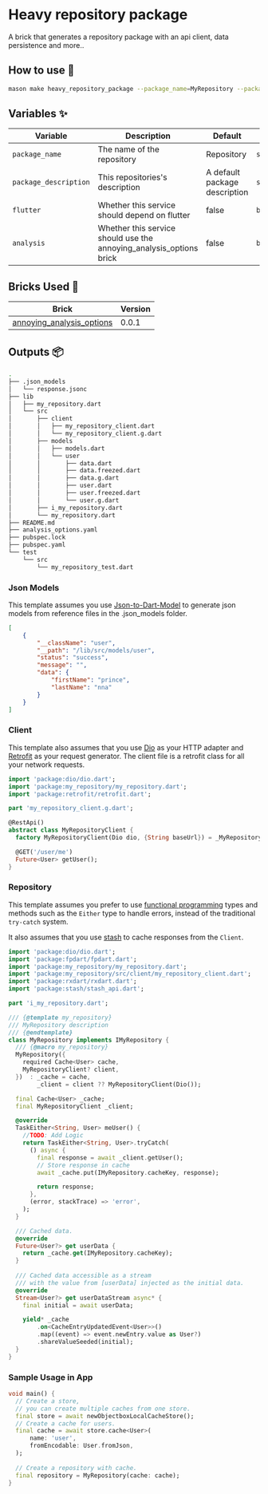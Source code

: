 # Heavy repository package

A brick that generates a repository package with an api client, data persistence and more..



## How to use 🚀

```sh
mason make heavy_repository_package --package_name=MyRepository --package_description=Description --flutter=true --analysis=true
```



## Variables ✨

| Variable              | Description                                                  | Default                       | Type      |
| --------------------- | ------------------------------------------------------------ | ----------------------------- | --------- |
| `package_name`        | The name of the repository                                   | Repository                    | `string`  |
| `package_description` | This repositories's description                              | A default package description | `string`  |
| `flutter`             | Whether this service should depend on flutter                | false                         | `boolean` |
| `analysis`            | Whether this service should use the annoying_analysis_options brick | false                         | `boolean` |



## Bricks Used 🧱

| Brick                                                        | Version |
| ------------------------------------------------------------ | ------- |
| [annoying_analysis_options](https://brickhub.dev/bricks/annoying_analysis_options/0.0.1) | 0.0.1   |



## Outputs 📦

```sh
.
├── .json_models
│   └── response.jsonc
├── lib
│   ├── my_repository.dart
│   └── src
│       ├── client
│       │   ├── my_repository_client.dart
│       │   └── my_repository_client.g.dart
│       ├── models
│       │   ├── models.dart
│       │   └── user
│       │       ├── data.dart
│       │       ├── data.freezed.dart
│       │       ├── data.g.dart
│       │       ├── user.dart
│       │       ├── user.freezed.dart
│       │       └── user.g.dart
│       ├── i_my_repository.dart
│       └── my_repository.dart
├── README.md
├── analysis_options.yaml
├── pubspec.lock
├── pubspec.yaml
└── test
    └── src
        └── my_repository_test.dart
```



### Json Models

This template assumes you use [Json-to-Dart-Model](https://github.com/hiranthaR/Json-to-Dart-Model) to generate json models from reference files in the .json_models folder.

```json
[
    {
        "__className": "user",
        "__path": "/lib/src/models/user",
        "status": "success",
        "message": "",
        "data": {
            "firstName": "prince",
            "lastName": "nna"
        }
    }
]
```



### Client

This template also assumes that you use [Dio](https://pub.dev/packages/dio) as your HTTP adapter and [Retrofit](https://pub.dev/packages/retrofit) as your request generator. The client file is a retrofit class for all your network requests.

```dart
import 'package:dio/dio.dart';
import 'package:my_repository/my_repository.dart';
import 'package:retrofit/retrofit.dart';

part 'my_repository_client.g.dart';

@RestApi()
abstract class MyRepositoryClient {
  factory MyRepositoryClient(Dio dio, {String baseUrl}) = _MyRepositoryClient;

  @GET('/user/me')
  Future<User> getUser();
}
```



### Repository

This template assumes you prefer to use [functional programming](https://pub.dev/packages/fpdart) types and methods such as the `Either` type to handle errors, instead of the traditional `try-catch` system. 

It also assumes that you use [stash](https://pub.dev/packages/stash) to cache responses from the `Client`.

```dart
import 'package:dio/dio.dart';
import 'package:fpdart/fpdart.dart';
import 'package:my_repository/my_repository.dart';
import 'package:my_repository/src/client/my_repository_client.dart';
import 'package:rxdart/rxdart.dart';
import 'package:stash/stash_api.dart';

part 'i_my_repository.dart';

/// {@template my_repository}
/// MyRepository description
/// {@endtemplate}
class MyRepository implements IMyRepository {
  /// {@macro my_repository}
  MyRepository({
    required Cache<User> cache,
    MyRepositoryClient? client,
  })  : _cache = cache,
        _client = client ?? MyRepositoryClient(Dio());

  final Cache<User> _cache;
  final MyRepositoryClient _client;

  @override
  TaskEither<String, User> meUser() {
    //TODO: Add Logic
    return TaskEither<String, User>.tryCatch(
      () async {
        final response = await _client.getUser();
        // Store response in cache
        await _cache.put(IMyRepository.cacheKey, response);

        return response;
      },
      (error, stackTrace) => 'error',
    );
  }

  /// Cached data.
  @override
  Future<User?> get userData {
    return _cache.get(IMyRepository.cacheKey);
  }
	
  /// Cached data accessible as a stream 
  /// with the value from [userData] injected as the initial data.
  @override
  Stream<User?> get userDataStream async* {
    final initial = await userData;

    yield* _cache
        .on<CacheEntryUpdatedEvent<User>>()
        .map((event) => event.newEntry.value as User?)
        .shareValueSeeded(initial);
  }
}
```



### Sample Usage in App

```dart
void main() {
  // Create a store, 
  // you can create multiple caches from one store.
  final store = await newObjectboxLocalCacheStore();
  // Create a cache for users.
  final cache = await store.cache<User>(
      name: 'user',
      fromEncodable: User.fromJson,
  );
  
  // Create a repository with cache.
  final repository = MyRepository(cache: cache);
}
```

